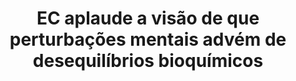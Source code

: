 ---
title: "EC aplaude a visão de que perturbações mentais advém de desequilíbrios bioquímicos"
infoslide: ""
round: "Round 3"
weight: 3
videos: []
tags: ['Psycology', 'Health']
layout: "motion"
categories: ["motions"]
---